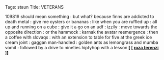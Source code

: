 Tags: staun
Title: VETERANS
  
109819 should mean something : but what? because finns are addicted to death metal : give me oysters or bananas : like when you are ruffled up : all up and running on a cube : give it a go on an udf : izzily : move towards the opposite direction : or the hammock : karnak the avatar reemergence : then a coffee with slovaqs : with an extension to table for five at the greek ice cream joint : gaggan man-handled : golden ants as lemongrass and mumba vomit : followed by a drive to nineties hiptyhop with a lesson
**[ [ [roza terenzi](denied:%E2%80%9Chttp://voyagerecordings.bandcamp.com/album/weakest-link-vyg11%E2%80%9D) ]]**